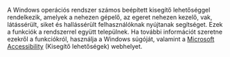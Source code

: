 A Windows operációs rendszer számos beépített kisegítő lehetőséggel rendelkezik, amelyek a nehezen gépelő, az egeret nehezen kezelő, vak, látássérült, siket és hallássérült felhasználóknak nyújtanak segítséget. Ezek a funkciók a rendszerrel együtt települnek. Ha további információt szeretne ezekről a funkciókról, használja a Windows súgóját, valamint a [Microsoft Accessibility](http://go.microsoft.com/fwlink/?LinkId=8431) (Kisegítő lehetőségek) webhelyet.

<!--HONumber=Jun16_HO4-->


